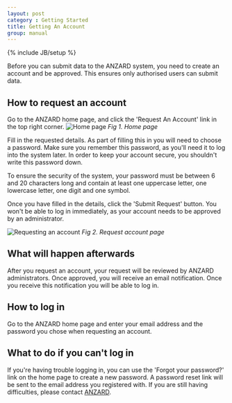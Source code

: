 ```yaml
---
layout: post
category : Getting Started
title: Getting An Account
group: manual
---
```

{% include JB/setup %}

Before you can submit data to the ANZARD system, you need to create an account and be approved. This ensures only authorised users can submit data.

## How to request an account
Go to the ANZARD home page, and click the 'Request An Account' link in the top right corner.
![Home page](/user_manual/assets/images/accounts/home.png)
*Fig 1. Home page*

Fill in the requested details. As part of filling this in you will need to choose a password. Make sure you remember this password, as you'll need it to log into the system later. In order to keep your account secure, you shouldn't write this password down.

To ensure the security of the system, your password must be between 6 and 20 characters long and contain at least one uppercase letter, one lowercase letter, one digit and one symbol.

Once you have filled in the details, click the 'Submit Request' button. You won't be able to log in immediately, as your account needs to be approved by an administrator.

![Requesting an account](/user_manual/assets/images/accounts/form.png)
*Fig 2. Request account page*

## What will happen afterwards
After you request an account, your request will be reviewed by ANZARD administrators. Once approved, you will receive an email notification. Once you receive this notification you will be able to log in. 

## How to log in
Go to the ANZARD home page and enter your email address and the password you chose when requesting an account.

## What to do if you can't log in
If you're having trouble logging in, you can use the 'Forgot your password?' link on the home page to create a new password. A password reset link will be sent to the email address you registered with. If you are still having difficulties, please contact [ANZARD](mailto:anzard@unsw.edu.au).

  